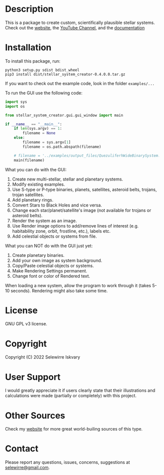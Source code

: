 [comment]: https://www.jetbrains.com/help/pycharm/markdown.html#code-blocks
[comment]: https://www.markdownguide.org/basic-syntax/
# Description
This is a package to create custom, scientifically plausible stellar systems.
Check out the [website](https://sites.google.com/view/caelian-assistants/stellar-system-creator),
the [YouTube Channel](https://www.youtube.com/channel/UCWAz_u7tOu2IIIBqjZzY9gA), and the 
[documentation](https://raw.githubusercontent.com/selewirre/stellar_system_creator/master/stellar_system_creator/documentation/build/latex/stellarsystemcreator.pdf)

# Installation
To install this package, run:

```
python3 setup.py sdist bdist_wheel
pip3 install dist/stellar_system_creator-0.4.0.0.tar.gz
```

If you want to check out the example code, look in the folder `examples/...`

To run the GUI use the following code:

```python
import sys
import os

from stellar_system_creator.gui.gui_window import main

if __name__ == "__main__":
    if len(sys.argv) == 1:
        filename = None
    else:
        filename = sys.argv[1]
        filename = os.path.abspath(filename)

    # filename = '../examples/output_files/QuezuliferhWideBinarySystem.sscl'
    main(filename)

```

What you can do with the GUI:
1. Create new multi-stellar, stellar and planetary systems.
2. Modify existing examples.
3. Use S-type or P-type binaries, planets, satellites, asteroid belts, trojans, trojan satellites.
4. Add planetary rings.
5. Convert Stars to Black Holes and vice versa.
6. Change each star/planet/satellite's image (not available for trojans or asteroid belts).
7. Render the system as an image.
8. Use Render image options to add/remove lines of interest (e.g. habitability zone, orbit, frostline, etc.), labels etc.
9. Add celestial objects or systems from file.

What you can NOT do with the GUI just yet:
1. Create planetary binaries.
2. Add your own image as system background.
3. Copy/Paste celestial objects or systems.
4. Make Rendering Settings permanent.
5. Change font or color of Rendered text.

When loading a new system, allow the program to work through it (takes 5-10 seconds). 
Rendering might also take some time.

# License 
GNU GPL v3 license.

# Copyright
Copyright (C) 2022 Selewirre Iskvary

# User Support
I would greatly appreciate it if users clearly state that their illustrations and calculations were made 
(partially or completely) with this project.

# Other Sources
Check my [website](https://sites.google.com/view/caelian-assistants/resources) 
for more great world-builing sources of this type.

# Contact
Please report any questions, issues, concerns, suggestions at <selewirre@gmail.com>.
